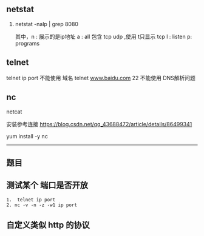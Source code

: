 
## netstat
1. netstat -nalp | grep 8080

    其中，n : 展示的是ip地址
         a : all 包含 tcp udp ,使用 t只显示 tcp
         l : listen
         p: programs

## telnet
 telnet ip port 不能使用 域名
 telnet www.baidu.com 22 不能使用 DNS解析问题

 ## nc

netcat 

安装参考连接 https://blog.csdn.net/qq_43688472/article/details/86499341

yum install -y nc

---

## 题目

## 测试某个 端口是否开放
    1.  telnet ip port
    2. nc -v -n -z -w1 ip port

## 自定义类似 http 的协议

